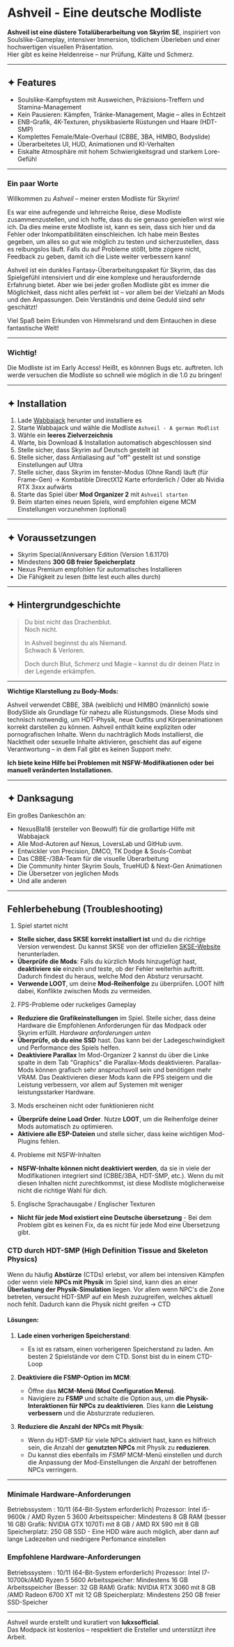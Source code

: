 # Ashveil - Eine deutsche Modliste

**Ashveil ist eine düstere Totalüberarbeitung von Skyrim SE**, inspiriert von Soulslike-Gameplay, intensiver Immersion, tödlichem Überleben und einer hochwertigen visuellen Präsentation.  
Hier gibt es keine Heldenreise – nur Prüfung, Kälte und Schmerz.

---

## ✦ Features

- Soulslike-Kampfsystem mit Ausweichen, Präzisions-Treffern und Stamina-Management
- Kein Pausieren: Kämpfen, Tränke-Management, Magie – alles in Echtzeit
- ENB-Grafik, 4K-Texturen, physikbasierte Rüstungen und Haare (HDT-SMP)
- Komplettes Female/Male-Overhaul (CBBE, 3BA, HIMBO, Bodyslide)
- Überarbeitetes UI, HUD, Animationen und KI-Verhalten
- Eiskalte Atmosphäre mit hohem Schwierigkeitsgrad und starkem Lore-Gefühl

---

### Ein paar Worte
Willkommen zu *Ashveil* – meiner ersten Modliste für Skyrim!

Es war eine aufregende und lehrreiche Reise, diese Modliste zusammenzustellen, und ich hoffe, dass du sie genauso genießen wirst wie ich. Da dies meine erste Modliste ist, kann es sein, dass sich hier und da Fehler oder Inkompatibilitäten einschleichen. 
Ich habe mein Bestes gegeben, um alles so gut wie möglich zu testen und sicherzustellen, dass es reibungslos läuft. Falls du auf Probleme stößt, bitte zögere nicht, Feedback zu geben, damit ich die Liste weiter verbessern kann!

Ashveil ist ein dunkles Fantasy-Überarbeitungspaket für Skyrim, das das Spielgefühl intensiviert und dir eine komplexe und herausfordernde Erfahrung bietet. 
Aber wie bei jeder großen Modliste gibt es immer die Möglichkeit, dass nicht alles perfekt ist – vor allem bei der Vielzahl an Mods und den Anpassungen. Dein Verständnis und deine Geduld sind sehr geschätzt!

Viel Spaß beim Erkunden von Himmelsrand und dem Eintauchen in diese fantastische Welt!

---

### Wichtig!

Die Modliste ist im Early Access!
Heißt, es könnnen Bugs etc. auftreten. Ich werde versuchen die Modliste so schnell wie möglich in die 1.0 zu bringen!

---

## ✦ Installation

1. Lade [Wabbajack](https://www.wabbajack.org/) herunter und installiere es  
2. Starte Wabbajack und wähle die Modliste `Ashveil - A german Modlist`  
3. Wähle ein **leeres Zielverzeichnis**  
4. Warte, bis Download & Installation automatisch abgeschlossen sind  
5. Stelle sicher, dass Skyrim auf Deutsch gestellt ist
6. Stelle sicher, dass Antialiasing auf "off" gestellt ist und sonstige Einstellungen auf Ultra
7. Stelle sicher, dass Skyrim im fenster-Modus (Ohne Rand) läuft (für Frame-Gen) -> Kombatible DirectX12 Karte erforderlich / Oder ab Nvidia RTX 3xxx aufwärts 
8. Starte das Spiel über **Mod Organizer 2** mit `Ashveil starten`
8. Beim starten eines neuen Spiels, wird empfohlen eigene MCM Einstellungen vorzunehmen (optional)

---

## ✦ Voraussetzungen

- Skyrim Special/Anniversary Edition (Version 1.6.1170)  
- Mindestens **300 GB freier Speicherplatz**  
- Nexus Premium empfohlen für automatisches Installieren 
- Die Fähigkeit zu lesen (bitte lest euch alles durch)

---

## ✦ Hintergrundgeschichte

> Du bist nicht das Drachenblut.  
> Noch nicht.  
>   
> In Ashveil beginnst du als Niemand.  
> Schwach & Verloren.  
>   
> Doch durch Blut, Schmerz und Magie – kannst du dir deinen Platz in der Legende erkämpfen.

---

**Wichtige Klarstellung zu Body-Mods:**

Ashveil verwendet CBBE, 3BA (weiblich) und HIMBO (männlich) sowie BodySlide als Grundlage für nahezu alle Rüstungsmods. Diese Mods sind technisch notwendig, um HDT-Physik, neue Outfits und Körperanimationen korrekt darstellen zu können.
Ashveil enthält keine expliziten oder pornografischen Inhalte. Wenn du nachträglich Mods installierst, die Nacktheit oder sexuelle Inhalte aktivieren, geschieht das auf eigene Verantwortung – in dem Fall gibt es keinen Support mehr.

**Ich biete keine Hilfe bei Problemen mit NSFW-Modifikationen oder bei manuell veränderten Installationen.**

---

## ✦ Danksagung

Ein großes Dankeschön an:


- NexusBla18 (ersteller von Beowulf) für die großartige Hilfe mit Wabbajack
- Alle Mod-Autoren auf Nexus, LoversLab und GitHub uvm. 
- Entwickler von Precision, DMCO, TK Dodge & Souls-Combat  
- Das CBBE-/3BA-Team für die visuelle Überarbeitung  
- Die Community hinter Skyrim Souls, TrueHUD & Next-Gen Animationen
- Die Übersetzer von jeglichen Mods
- Und alle anderen

---

## Fehlerbehebung (Troubleshooting)

 1. Spiel startet nicht
- **Stelle sicher, dass SKSE korrekt installiert ist** und du die richtige Version verwendest. Du kannst SKSE von der offiziellen [SKSE-Website](http://skse.silverlock.org/) herunterladen.
- **Überprüfe die Mods**: Falls du kürzlich Mods hinzugefügt hast, **deaktiviere sie** einzeln und teste, ob der Fehler weiterhin auftritt. Dadurch findest du heraus, welche Mod den Absturz verursacht.
- **Verwende LOOT**, um deine **Mod-Reihenfolge** zu überprüfen. LOOT hilft dabei, Konflikte zwischen Mods zu vermeiden.
  
 2. FPS-Probleme oder ruckeliges Gameplay
- **Reduziere die Grafikeinstellungen** im Spiel. Stelle sicher, dass deine Hardware die Empfohlenen Anforderungen für das Modpack oder Skyrim erfüllt. *Hardware anforderungen unten*
- **Überprüfe, ob du eine SSD** hast. Das kann bei der Ladegeschwindigkeit und Performance des Spiels helfen.
- **Deaktiviere Parallax** Im Mod-Organizer 2 kannst du über die Linke spalte in dem Tab "Graphics" die Parallax-Mods deaktivieren. Parallax-Mods können grafisch sehr anspruchsvoll sein und benötigen mehr VRAM. Das Deaktivieren dieser Mods kann die FPS steigern und die Leistung verbessern, vor allem auf Systemen mit weniger leistungsstarker Hardware.
 
 3. Mods erscheinen nicht oder funktionieren nicht
- **Überprüfe deine Load Order**. Nutze **LOOT**, um die Reihenfolge deiner Mods automatisch zu optimieren.
- **Aktiviere alle ESP-Dateien** und stelle sicher, dass keine wichtigen Mod-Plugins fehlen.

 4. Probleme mit NSFW-Inhalten
- **NSFW-Inhalte können nicht deaktiviert werden**, da sie in viele der Modifikationen integriert sind (CBBE/3BA, HDT-SMP, etc.). Wenn du mit diesen Inhalten nicht zurechtkommst, ist diese Modliste möglicherweise nicht die richtige Wahl für dich.

 5. Englische Sprachausgabe / Englischer Texturen
- **Nicht für jede Mod existiert eine Deutsche übersetzung** - Bei dem Problem gibt es keinen Fix, da es nicht für jede Mod eine Übersetzung gibt. 

### **CTD durch HDT-SMP (High Definition Tissue and Skeleton Physics)**

Wenn du häufig **Abstürze** (CTDs) erlebst, vor allem bei intensiven Kämpfen oder wenn viele **NPCs mit Physik** im Spiel sind, kann dies an einer **Überlastung der Physik-Simulation** liegen. Vor allem wenn NPC's die Zone betreten, versucht HDT-SMP auf ein Mesh zuzugreifen, welches aktuell noch fehlt. Dadurch kann die Physik nicht greifen -> CTD

#### **Lösungen**:

1. **Lade einen vorherigen Speicherstand**:
   - Es ist es ratsam, einen vorherigeren Speicherstand zu laden. Am besten 2 Spielstände vor dem CTD. Sonst bist du in einem CTD-Loop
   
2. **Deaktiviere die FSMP-Option im MCM**:
   - Öffne das **MCM-Menü (Mod Configuration Menu)**.
   - Navigiere zu **FSMP** und schalte die Option aus, um **die Physik-Interaktionen für NPCs zu deaktivieren**. Dies kann **die Leistung verbessern** und die Absturzrate reduzieren.
   
3. **Reduziere die Anzahl der NPCs mit Physik**:
   - Wenn du HDT-SMP für viele NPCs aktiviert hast, kann es hilfreich sein, die Anzahl der **genutzten NPCs** mit Physik zu **reduzieren**.
   - Du kannst dies ebenfalls im *FSMP* MCM-Menü einstellen und durch die Anpassung der Mod-Einstellungen die Anzahl der betroffenen NPCs verringern.

---

### Minimale Hardware-Anforderungen

Betriebssystem : 10/11 (64-Bit-System erforderlich)
Prozessor: Intel i5-9600k / AMD Ryzen 5 3600
Arbeitsspeicher: Mindestens 8 GB RAM (besser 16 GB)
Grafik: NVIDIA GTX 1070Ti mit 8 GB / AMD RX 590 mit 8 GB
Speicherplatz: 250 GB SSD - Eine HDD wäre auch möglich, aber dann auf lange Ladezeiten und niedrigere Perfomance einstellen

### Empfohlene Hardware-Anforderungen

Betriebssystem : 10/11 (64-Bit-System erforderlich)
Prozessor: Intel I7-10700k/AMD Ryzen 5 5600
Arbeitsspeicher: Mindestens 16 GB Arbeitsspeicher (Besser: 32 GB RAM)
Grafik: NVIDIA RTX 3060 mit 8 GB /AMD Radeon 6700 XT mit 12 GB
Speicherplatz: Mindestens 250 GB freier SSD-Speicher

---

Ashveil wurde erstellt und kuratiert von **lukxsofficial**.  
Das Modpack ist kostenlos – respektiert die Ersteller und unterstützt ihre Arbeit.
